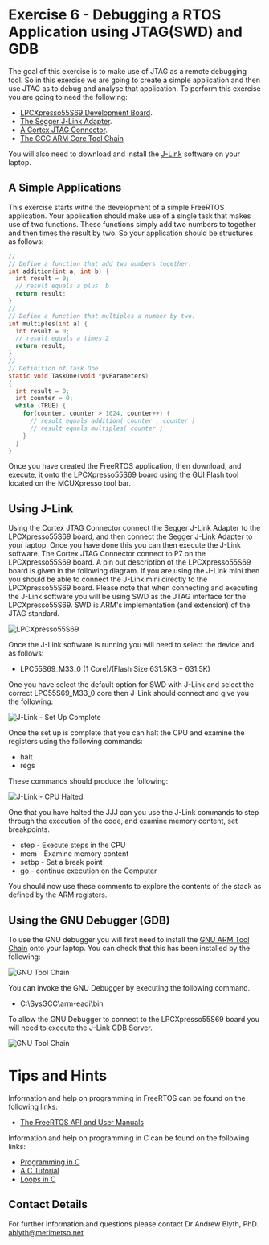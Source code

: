 # Exercise 6 - Debugging a RTOS Application using JTAG(SWD) and GDB

The goal of this exercise is to make use of JTAG as a remote debugging tool. So in this exercise we are going to create a simple application and then use JTAG as to debug and analyse that application. To perform this exercise you are going to need the following:

* [LPCXpresso55S69 Development Board](https://www.nxp.com/design/development-boards/lpcxpresso-boards/lpcxpresso55s69-development-board:LPC55S69-EVK).
* [The Segger J-Link Adapter](https://www.segger.com/products/debug-probes/j-link/models/j-link-edu/).
* [A Cortex JTAG Connector](https://www.segger.com/products/debug-probes/j-link/accessories/adapters/9-pin-cortex-m-adapter/).
* [The GCC ARM Core Tool Chain](https://developer.arm.com/tools-and-software/open-source-software/developer-tools/gnu-toolchain/gnu-rm/downloads)

You will also need to download and install the [J-Link](https://www.segger.com/downloads/jlink/) software on your laptop.

## A Simple Applications
This exercise starts withe the development of a simple FreeRTOS application. Your application should make use of a single task that makes use of two functions. These functions simply add two numbers to together and then times the result by two. So your application should be structures as follows:

```c
//
// Define a function that add two numbers together.
int addition(int a, int b) {
  int result = 0;
  // result equals a plus  b
  return result;
}
//
// Define a function that multiples a number by two.
int multiples(int a) {
  int result = 0;
  // result equals a times 2
  return result;
}
//
// Definition of Task One
static void TaskOne(void *pvParameters)
{
  int result = 0;
  int counter = 0;
  while (TRUE) {
    for(counter, counter > 1024, counter++) {
      // result equals addition( counter , counter )
      // result equals multiples( counter )
    }
  }
}
```

Once you have created the FreeRTOS application, then download, and execute, it onto the LPCXpresso55S69 board using the GUI Flash tool located on the MCUXpresso tool bar.

## Using J-Link

Using the Cortex JTAG Connector connect the Segger J-Link Adapter to the LPCXpresso55S69 board, and then connect the Segger J-Link Adapter to your laptop. Once you have done this you can then execute the J-Link software. The Cortex JTAG Connector connect to P7 on the LPCXpresso55S69 board. A pin out description of the LPCXpresso55S69 board is given in the following diagram. If you are using the J-Link mini then you should be able to connect the J-Link mini directly to the LPCXpresso55S69 board. Please note that when connecting and executing the J-Link software you will be using SWD as the JTAG interface for the LPCXpresso55S69. SWD is ARM's implementation (and extension) of the JTAG standard.

![LPCXpresso55S69](LPCXpresso55S69-Pins.png)

Once the J-Link software is running you will need to select the device and as follows:
* LPC55S69_M33_0 (1 Core)/(Flash Size 631.5KB + 631.5K)

One you have select the default option for SWD with J-Link and select the correct LPC55S69_M33_0 core then J-Link should connect and give you the following:

![J-Link - Set Up Complete](JLink1.png)

Once the set up is complete that you can halt the CPU and examine the registers using the following commands:
* halt
* regs

These commands should produce the following:

![J-Link - CPU Halted](JLink2.png)

One that you have halted the JJJ can you use the J-Link commands to step through the execution of the code, and examine memory content, set breakpoints.
* step - Execute steps in the CPU
* mem - Examine memory content
* setbp - Set a break point
* go - continue execution on the Computer

You should now use these comments to explore the contents of the stack as defined by the ARM registers.

## Using the GNU Debugger (GDB)

To use the GNU debugger you will first need to install the [GNU ARM Tool Chain](https://developer.arm.com/tools-and-software/open-source-software/developer-tools/gnu-toolchain/gnu-rm/downloads) onto your laptop. You can check that this has been installed by the following:

![GNU Tool Chain](GNU1.png)

You can invoke the GNU Debugger by executing the following command.

* C:\SysGCC\arm-eadi\bin

To allow the GNU Debugger to connect to the LPCXpresso55S69 board you will need to execute the J-Link GDB Server.

![GNU Tool Chain](GNU2.png)

# Tips and Hints
Information and help on programming in FreeRTOS can be found on the following links:
* [The FreeRTOS API and User Manuals](https://www.freertos.org/Documentation/RTOS_book.html)

Information and help on programming in C can be found on the following links:
* [Programming in C](https://beginnersbook.com/2014/01/c-program-structure/)
* [A C Tutorial](https://www.cprogramming.com/tutorial/c-tutorial.html?inl=nv)
* [Loops in C](https://www.tutorialspoint.com/cprogramming/c_loops.htm)

## Contact Details

For further information and questions please contact Dr Andrew Blyth, PhD. <ablyth@merimetso.net>
